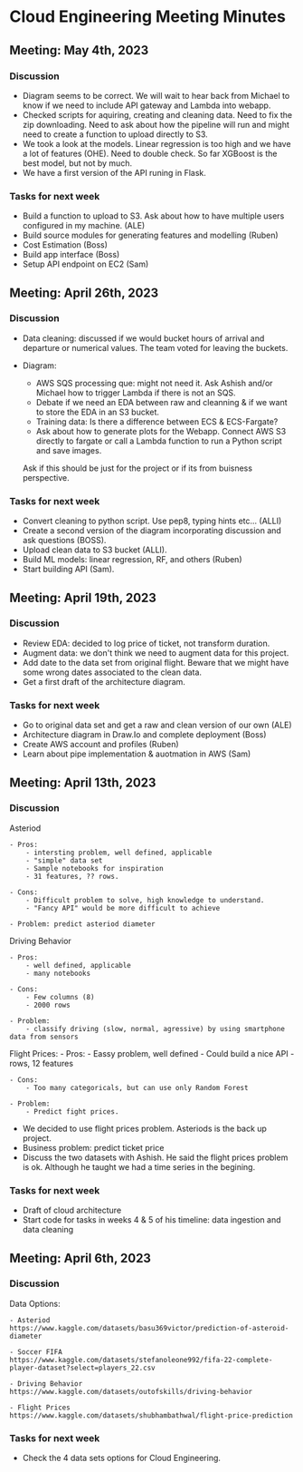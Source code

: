 # Cloud Engineering Meeting Minutes

## Meeting: May 4th, 2023

### Discussion

- Diagram seems to be correct. We will wait to hear back from Michael to know if we need to include API gateway and Lambda into webapp. 
- Checked scripts for aquiring, creating and cleaning data. Need to fix the zip downloading. Need to ask about how the pipeline will run and might need to create a function to upload directly to S3. 
- We took a look at the models. Linear regression is too high and we have a lot of features (OHE). Need to double check. So far XGBoost is the best model, but not by much. 
- We have a first version of the API runing in Flask. 

### Tasks for next week 

- Build a function to upload to S3. Ask about how to have multiple users configured in my machine. (ALE)
- Build source modules for generating features and modelling (Ruben)
- Cost Estimation (Boss)
- Build app interface (Boss)
- Setup API endpoint on EC2 (Sam) 


## Meeting: April 26th, 2023

### Discussion

- Data cleaning: discussed if we would bucket hours of arrival and departure or numerical values. The team voted for leaving the buckets. 
	
- Diagram: 
	- AWS SQS processing que: might not need it. Ask Ashish and/or Michael how to trigger Lambda if there is not an SQS. 
	- Debate if we need an EDA between raw and cleanning & if we want to store the EDA in an S3 bucket. 
	- Training data: Is there a difference between ECS & ECS-Fargate? 
	- Ask about how to generate plots for the Webapp. Connect AWS S3 directly to fargate or call a Lambda function to run a Python script and save images.
	
	Ask if this should be just for the project or if its from buisness perspective. 

### Tasks for next week
- Convert cleaning to python script. Use pep8, typing hints etc... (ALLI)
- Create a second version of the diagram incorporating discussion and ask questions (BOSS). 
- Upload clean data to S3 bucket (ALLI). 
- Build ML models: linear regression, RF, and others (Ruben)
- Start building API (Sam). 


## Meeting: April 19th, 2023

### Discussion

- Review EDA: decided to log price of ticket, not transform duration.  
- Augment data: we don't think we need to augment data for this project. 
- Add date to the data set from original flight. Beware that we might have some wrong dates associated to the clean data. 
- Get a first draft of the architecture diagram. 

### Tasks for next week

- Go to original data set and get a raw and clean version of our own (ALE) 
- Architecture diagram in Draw.Io and complete deployment (Boss)
- Create AWS account and profiles (Ruben)
- Learn about pipe implementation & auotmation in AWS (Sam)

## Meeting: April 13th, 2023

### Discussion

Asteriod

	- Pros: 
		- intersting problem, well defined, applicable
		- "simple" data set
		- Sample notebooks for inspiration
		- 31 features, ?? rows.

	- Cons: 
		- Difficult problem to solve, high knowledge to understand. 
		- "Fancy API" would be more difficult to achieve

	- Problem: predict asteriod diameter


Driving Behavior 

	- Pros: 
		- well defined, applicable
		- many notebooks 

	- Cons: 
		- Few columns (8)
		- 2000 rows

	- Problem: 
		- classify driving (slow, normal, agressive) by using smartphone data from sensors 


Flight Prices: 
	- Pros:
		- Eassy problem, well defined 
		- Could build a nice API
		-  rows, 12 features

	- Cons:
		- Too many categoricals, but can use only Random Forest

	- Problem: 
		- Predict fight prices. 


- We decided to use flight prices problem. Asteriods is the back up project. 
- Business problem: predict ticket price 
- Discuss the two datasets with Ashish. He said the flight prices problem is ok. Although he taught we had a time series in the begining. 

### Tasks for next week

- Draft of cloud architecture
- Start code for tasks in weeks 4 & 5 of his timeline: data ingestion and data cleaning


## Meeting: April 6th, 2023

### Discussion

Data Options:
 
	- Asteriod 
	https://www.kaggle.com/datasets/basu369victor/prediction-of-asteroid-diameter

	- Soccer FIFA
	https://www.kaggle.com/datasets/stefanoleone992/fifa-22-complete-player-dataset?select=players_22.csv

	- Driving Behavior
	https://www.kaggle.com/datasets/outofskills/driving-behavior

	- Flight Prices
	https://www.kaggle.com/datasets/shubhambathwal/flight-price-prediction

### Tasks for next week
- Check the 4 data sets options for Cloud Engineering.


